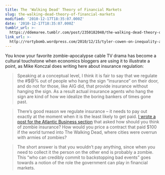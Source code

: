 ```yaml
---
title: The 'Walking Dead' Theory of Financial Markets
slug: the-walking-dead-theory-of-financial-markets
modified: '2010-12-17T18:35:07.000Z'
date: '2010-12-17T18:35:07.000Z'
tumblr_url: >-
  https://ddemaree.tumblr.com/post/2350182048/the-walking-dead-theory-of-financial-markets
link_url: >-
  http://rortybomb.wordpress.com/2010/12/15/tyler-cowen-on-inequality-and-the-financial-sector/
---
```

You know your favorite zombie-apocalypse cable TV drama has become a cultural touchstone when economics bloggers are using it to illustrate a point, as Mike Konczal does writing here about insurance regulation:

> Speaking at a conceptual level, I think it is fair to say that we regulate the #$@% out of people who hang the sign “insurance” on their door, and do not for those, like AIG did, that provide insurance without hanging the sign. As a result actual insurance agents who hang the sign are kind of how we idealize the boring bankers of times gone past.

> There’s good reason we regulate insurance – it needs to pay out exactly at the moment when it is the least likely to get paid. [I wrote a post for the Atlantic Business section](http://www.theatlantic.com/business/archive/2009/07/how-health-care-is-like-zombie-insurance/22368/) that asked how should you think of zombie insurance? How would you price a contract that paid $100 if the world turned into The Walking Dead, where cities were overrun with armies of zombies?

> The short answer is that you wouldn’t pay anything, since when you need to collect it the person on the other end is probably a zombie. This “who can credibly commit to backstopping bad events” goes towards a notion of the role the government can play in financial markets.
